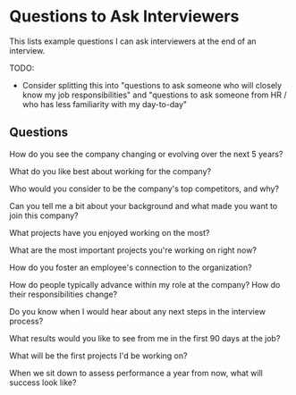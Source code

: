 # Questions to Ask Interviewers

This lists example questions I can ask interviewers at the end of an interview.

TODO:

- Consider splitting this into "questions to ask someone who will closely know my job responsibilities" and "questions to ask someone from HR / who has less familiarity with my day-to-day"

## Questions

How do you see the company changing or evolving over the next 5 years?

What do you like best about working for the company?

Who would you consider to be the company's top competitors, and why?

Can you tell me a bit about your background and what made you want to join this company?

What projects have you enjoyed working on the most?

What are the most important projects you're working on right now?

How do you foster an employee's connection to the organization?

How do people typically advance within my role at the company? How do their responsibilities change?

Do you know when I would hear about any next steps in the interview process?

What results would you like to see from me in the first 90 days at the job?

What will be the first projects I'd be working on?

When we sit down to assess performance a year from now, what will success look like?
